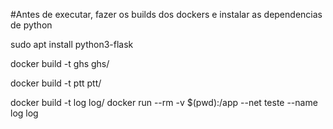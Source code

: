 #Antes de executar, fazer os builds dos dockers e instalar as dependencias de python

sudo apt install python3-flask

docker build -t ghs ghs/

docker build -t ptt ptt/

docker build -t log log/
docker run --rm -v $(pwd):/app --net teste --name log log
